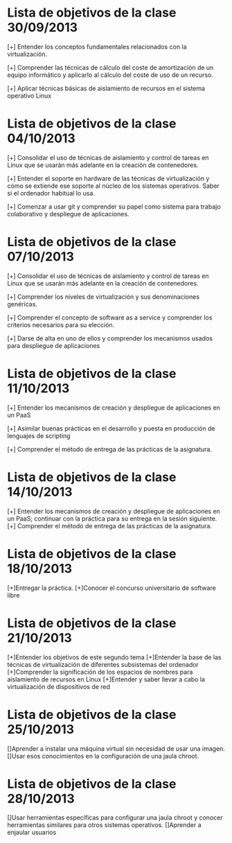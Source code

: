 Lista de objetivos de la clase 30/09/2013
=========================================

[+] Entender los conceptos fundamentales relacionados con la virtualización.

[+] Comprender las técnicas de cálculo del coste de amortización de un equipo informático y aplicarlo al cálculo del 
coste de uso de un recurso.

[+] Aplicar técnicas básicas de aislamiento de recursos en el sistema operativo Linux


Lista de objetivos de la clase 04/10/2013
=========================================

[+] Consolidar el uso de técnicas de aislamiento y control de tareas en Linux que se usarán más adelante en la 
creación de contenedores.
 
[+] Entender el soporte en hardware de las técnicas de virtualización y cómo se extiende ese soporte al núcleo 
de los sistemas operativos. Saber si el ordenador habitual lo usa.

[+] Comenzar a usar git y comprender su papel como sistema para trabajo colaborativo y despliegue de aplicaciones.

Lista de objetivos de la clase 07/10/2013
=========================================

[+] Consolidar el uso de técnicas de aislamiento y control de tareas en Linux que se usarán más adelante en la creación de contenedores.

[+] Comprender los niveles de virtualización y sus denominaciones genéricas.

[+] Comprender el concepto de software as a service y comprender los criterios necesarios para su elección.

[+] Darse de alta en uno de ellos y comprender los mecanismos usados para despliegue de aplicaciones

Lista de objetivos de la clase 11/10/2013
=========================================

[+] Entender los mecanismos de creación y despliegue de aplicaciones en un PaaS

[+] Asimilar buenas prácticas en el desarrollo y puesta en producción de lenguajes de scripting

[+] Comprender el método de entrega de las prácticas de la asignatura.

Lista de objetivos de la clase 14/10/2013
=========================================
[+] Entender los mecanismos de creación y despliegue de aplicaciones en un PaaS; continuar con la práctica para su entrega en la sesión siguiente. 
[+] Comprender el método de entrega de las prácticas de la asignatura.

Lista de objetivos de la clase 18/10/2013
=========================================
[+]Entregar la práctica.
[+]Conocer el concurso universitario de software libre


Lista de objetivos de la clase 21/10/2013
=========================================
[+]Entender los objetivos de este segundo tema
[+]Entender la base de las técnicas de virtualización de diferentes subsistemas del ordenador
[+]Comprender la significación de los espacios de nombres para aislamiento de recursos en Linux
[+]Entender y saber llevar a cabo la virtualización de dispositivos de red


Lista de objetivos de la clase 25/10/2013
=========================================
[]Aprender a instalar una máquina virtual sin necesidad de usar una imagen.
[]Usar esos conocimientos en la configuración de una jaula chroot.



Lista de objetivos de la clase 28/10/2013
=========================================
[]Usar herramientas específicas para configurar una jaula chroot y conocer herramientas similares para otros sistemas operativos.
[]Aprender a enjaular usuarios







